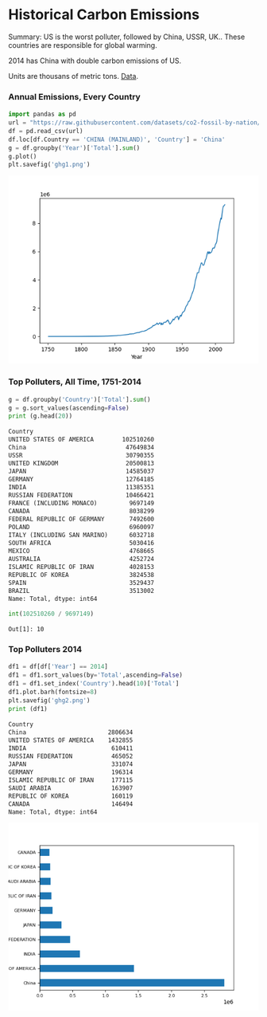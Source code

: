 # Historical Carbon Emissions

Summary: US is the worst polluter, followed by China, USSR, UK.. These
countries are responsible for global warming.

2014 has China with double carbon emissions of US. 

Units are thousans of metric tons. [Data](https://github.com/datasets/co2-fossil-by-nation).

### Annual Emissions, Every Country

```python
import pandas as pd
url = "https://raw.githubusercontent.com/datasets/co2-fossil-by-nation/master/data/fossil-fuel-co2-emissions-by-nation.csv"
df = pd.read_csv(url)
df.loc[df.Country == 'CHINA (MAINLAND)', 'Country'] = 'China'
g = df.groupby('Year')['Total'].sum()
g.plot()
plt.savefig('ghg1.png')
```

![](ghg1.png)

### Top Polluters, All Time, 1751-2014

```python
g = df.groupby('Country')['Total'].sum()
g = g.sort_values(ascending=False)
print (g.head(20))
```

```text
Country
UNITED STATES OF AMERICA        102510260
China                            47649834
USSR                             30790355
UNITED KINGDOM                   20500813
JAPAN                            14585037
GERMANY                          12764185
INDIA                            11385351
RUSSIAN FEDERATION               10466421
FRANCE (INCLUDING MONACO)         9697149
CANADA                            8038299
FEDERAL REPUBLIC OF GERMANY       7492600
POLAND                            6960097
ITALY (INCLUDING SAN MARINO)      6032718
SOUTH AFRICA                      5030416
MEXICO                            4768665
AUSTRALIA                         4252724
ISLAMIC REPUBLIC OF IRAN          4028153
REPUBLIC OF KOREA                 3824538
SPAIN                             3529437
BRAZIL                            3513002
Name: Total, dtype: int64
```

```python
int(102510260 / 9697149)
```

```text
Out[1]: 10
```

### Top Polluters 2014

```python
df1 = df[df['Year'] == 2014]
df1 = df1.sort_values(by='Total',ascending=False)
df1 = df1.set_index('Country').head(10)['Total']
df1.plot.barh(fontsize=8)
plt.savefig('ghg2.png')
print (df1)
```

```text
Country
China                       2806634
UNITED STATES OF AMERICA    1432855
INDIA                        610411
RUSSIAN FEDERATION           465052
JAPAN                        331074
GERMANY                      196314
ISLAMIC REPUBLIC OF IRAN     177115
SAUDI ARABIA                 163907
REPUBLIC OF KOREA            160119
CANADA                       146494
Name: Total, dtype: int64
```

![](ghg2.png)

